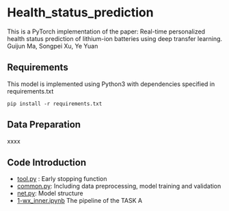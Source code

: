 # Health_status_prediction
This is a PyTorch implementation of the paper: Real-time personalized health status prediction of lithium-ion batteries using deep transfer learning. 
Guijun Ma, Songpei Xu, Ye Yuan
## Requirements
This model is implemented using Python3 with dependencies specified in requirements.txt
```
pip install -r requirements.txt
```
## Data Preparation
xxxx
## Code Introduction
- [tool.py](https://github.com/HAIRLAB/Health_status_prediction/blob/main/tool.py) : Early stopping function
- [common.py](https://github.com/HAIRLAB/Health_status_prediction/blob/main/common.py): Including data preprocessing, model training and validation
- [net.py](https://github.com/HAIRLAB/Health_status_prediction/blob/main/net.py): Model structure
- [1-wx_inner.ipynb](https://github.com/HAIRLAB/Health_status_prediction/blob/main/1-wx_inner.ipynb) The pipeline of the TASK A

